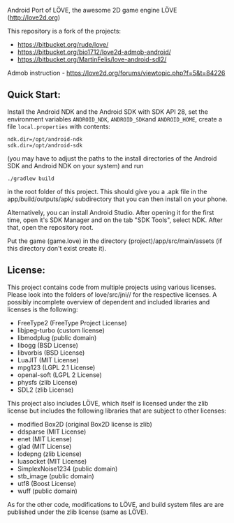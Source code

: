 Android Port of LÖVE, the awesome 2D game engine LÖVE (http://love2d.org)

This repository is a fork of the projects:
* https://bitbucket.org/rude/love/
* https://bitbucket.org/bio1712/love2d-admob-android/
* https://bitbucket.org/MartinFelis/love-android-sdl2/

Admob instruction - https://love2d.org/forums/viewtopic.php?f=5&t=84226

Quick Start:
------------

Install the Android NDK and the Android SDK with SDK API 28, set the
environment variables ```ANDROID_NDK```, ```ANDROID_SDK```and
```ANDROID_HOME```, create a file ```local.properties``` with contents:

    ndk.dir=/opt/android-ndk
    sdk.dir=/opt/android-sdk

(you may have to adjust the paths to the install directories of the Android
SDK and Android NDK on your system) and run

    ./gradlew build

in the root folder of this project. This should give you a .apk file in the
app/build/outputs/apk/ subdirectory that you can then install on your phone.

Alternatively, you can install Android Studio. After opening it for the first time,
open it's SDK Manager and on the tab "SDK Tools", select NDK. After that, open the
repository root.

Put the game (game.love) in the directory (project)/app/src/main/assets (if this directory don't exist create it). 

License:
--------

This project contains code from multiple projects using various licenses.
Please look into the folders of love/src/jni/<projectname>/ for the respective
licenses. A possibly incomplete overview of dependent and included
libraries and licenses is the following:

* FreeType2 (FreeType Project License)
* libjpeg-turbo (custom license)
* libmodplug (public domain)
* libogg (BSD License)
* libvorbis (BSD License)
* LuaJIT (MIT License)
* mpg123 (LGPL 2.1 License)
* openal-soft (LGPL 2 License)
* physfs (zlib License)
* SDL2 (zlib License)

This project also includes LÖVE, which itself is licensed under the zlib
license but includes the following libraries that are subject to other
licenses:

* modified Box2D (original Box2D license is zlib)
* ddsparse (MIT License)
* enet (MIT License)
* glad (MIT License)
* lodepng (zlib License)
* luasocket (MIT License)
* SimplexNoise1234 (public domain)
* stb_image (public domain)
* utf8 (Boost License)
* wuff (public domain)

As for the other code, modifications to LÖVE, and build system files are
are published under the zlib license (same as LÖVE).
